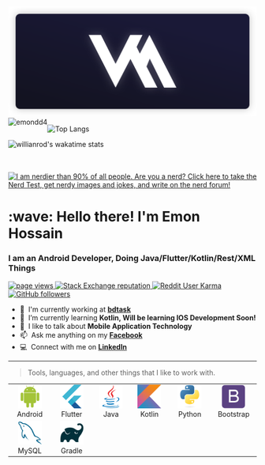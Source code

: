 <div align="center">
  <a href="https://github.com/emondd4">
    <img src="https://github.com/emondd4/Readme_Things/blob/main/rain-logo.svg?sanitize=true">
  </a>
</div>

<div align="left">
  <a href="https://github.com/emondd4">
    <img src="https://github-readme-stats.vercel.app/api?username=emondd4&count_private=true&show_icons=true" alt="emondd4" align="left" />
  </a>
</div>

![Top Langs](https://github-readme-stats.vercel.app/api/top-langs/?username=emondd4&hide=TeX&layout=compact)

![willianrod's wakatime stats](https://github-readme-stats.vercel.app/api/wakatime?username=@emondd4&v=2&layout=compact)

<br>
<br>

<a href="http://www.nerdtests.com/ft_nq.php">
<img src="http://www.nerdtests.com/images/ft/nq/5ec49eb8f7.gif" alt="I am nerdier than 90% of all people. Are you a nerd? Click here to take the Nerd Test, get nerdy images and jokes, and write on the nerd forum!"></a>

<h1 align="left" id="macropower-title">:wave: Hello there! I'm Emon Hossain</h1>
<h3 align="left">I am an Android Developer,  Doing  Java/Flutter/Kotlin/Rest/XML  Things</h3>

<p align="left">
  <a href="https://github.com/emondd4">
    <img src="https://komarev.com/ghpvc/?username=emondd4" alt="page views" />
  </a>
  <a href="https://stackoverflow.com/users/13304913/emon-hossain-munna">
    <img alt="Stack Exchange reputation" src="https://img.shields.io/stackexchange/stackoverflow/r/13304913?color=orange&label=reputation&logo=stackoverflow">
  </a>
  <a href="https://reddit.com/u/emondd4">
    <img alt="Reddit User Karma" src="https://img.shields.io/reddit/user-karma/combined/emondd4?label=karma&logo=reddit">
  </a>
  <a href="https://github.com/emondd4?tab=followers">
    <img alt="GitHub followers" src="https://img.shields.io/github/followers/emondd4?color=green&logo=github">
  </a>
</p>


- :office: &nbsp;I'm currently working at <a href="https://www.bdtask.com/">**bdtask**</a>
- :seedling: &nbsp;I’m currently learning **Kotlin, Will be learning IOS Development Soon!**
- :speech_balloon: &nbsp;I like to talk about **Mobile Application Technology**
- :mailbox: &nbsp;Ask me anything on my <a href="https://www.facebook.com/emondd4">**Facebook**</a>
- :computer: &nbsp;Connect with me on <a href="https://www.linkedin.com/in/emondd4/">**LinkedIn**</a>

<hr>

>Tools, languages, and other things that I like to work with.

<table>
  <tr>
    <td align="center" width="96">
      <a href="#macropower-tech">
        <img src="https://github.com/emondd4/Readme_Things/blob/main/icons/android-original.svg" width="48" alt="Android" />
      </a>
      <br>Android
    </td>
    <td align="center" width="96">
      <a href="#macropower-tech">
        <img src="https://github.com/emondd4/Readme_Things/blob/main/icons/flutter-original.svg" width="48" alt="Flutter" />
      </a>
      <br>Flutter
    </td>
    <td align="center" width="96">
      <a href="#macropower-tech">
        <img src="https://github.com/emondd4/Readme_Things/blob/main/icons/java-original.svg" width="48" alt="Java" />
      </a>
      <br>Java
    </td>
    <td align="center" width="96">
      <a href="#macropower-tech">
        <img src="https://github.com/emondd4/Readme_Things/blob/main/icons/kotlin-original.svg" width="48" alt="Kotlin" />
      </a>
      <br>Kotlin
    </td>
    <td align="center" width="96">
      <a href="#macropower-tech">
        <img src="https://github.com/emondd4/Readme_Things/blob/main/icons/python-original.svg" width="48" alt="Python" />
      </a>
      <br>Python
    </td>
    <td align="center" width="96">
      <a href="#macropower-tech">
        <img src="https://github.com/emondd4/Readme_Things/blob/main/icons/bootstrap-plain.svg" width="48" alt="Bootstrap" />
      </a>
      <br>Bootstrap
    </td>
  </tr>
  
  <tr>
    <td align="center"  width="96">
      <a href="#macropower-tech">
        <img src="https://github.com/emondd4/Readme_Things/blob/main/icons/mysql-original.svg" width="48" alt="MySQL" />
      </a>
      <br>MySQL
    </td>
    <td align="center"  width="96">
      <a href="#macropower-tech">
        <img src="https://github.com/emondd4/Readme_Things/blob/main/icons/gradle-plain.svg" width="48" alt="Gradle" />
      </a>
      <br>Gradle
    </td>
  </tr>
</table>
